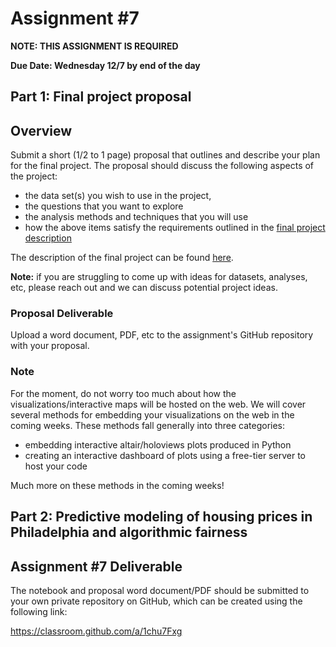 # Assignment #7

**NOTE: THIS ASSIGNMENT IS REQUIRED**

**Due Date: Wednesday 12/7 by end of the day**

## Part 1: Final project proposal

## Overview

Submit a short (1/2 to 1 page) proposal that outlines and describe your plan for the final project. The proposal should discuss the following aspects of the project:

- the data set(s) you wish to use in the project,
- the questions that you want to explore
- the analysis methods and techniques that you will use
- how the above items satisfy the requirements outlined in the [final project description](https://github.com/MUSA-550-Fall-2022/final-project)

The description of the final project can be found [here](https://github.com/MUSA-550-Fall-2022/final-project).

**Note:** if you are struggling to come up with ideas for datasets, analyses, etc, please reach out and we can discuss potential project ideas.

### Proposal Deliverable

Upload a word document, PDF, etc to the assignment's GitHub repository with your proposal.

### Note

For the moment, do not worry too much about how the visualizations/interactive maps will be hosted on the web. We will cover several methods for embedding your visualizations on the web in the coming weeks. These methods fall generally into three categories:

- embedding interactive altair/holoviews plots produced in Python
- creating an interactive dashboard of plots using a free-tier server to host your code

Much more on these methods in the coming weeks!

## Part 2: Predictive modeling of housing prices in Philadelphia and algorithmic fairness

## Assignment #7 Deliverable

The notebook and proposal word document/PDF should be submitted to your own private repository on GitHub, which can be created using the following link:

https://classroom.github.com/a/1chu7Fxg
